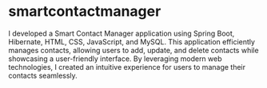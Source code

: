 # smartcontactmanager
I developed a Smart Contact Manager application using Spring Boot, Hibernate, HTML, CSS, JavaScript, and MySQL.
This application efficiently manages contacts, allowing users to add, update, and delete contacts while showcasing a user-friendly interface.
By leveraging modern web technologies, I created an intuitive experience for users to manage their contacts seamlessly.

